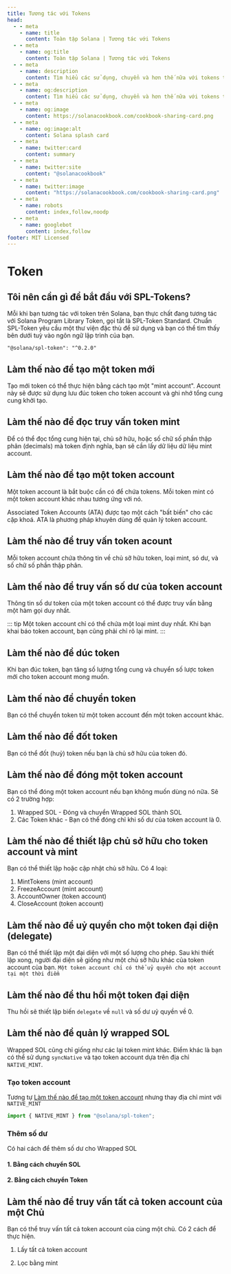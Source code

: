 ```yaml
---
title: Tương tác với Tokens
head:
  - - meta
    - name: title
      content: Toàn tập Solana | Tương tác với Tokens
  - - meta
    - name: og:title
      content: Toàn tập Solana | Tương tác với Tokens
  - - meta
    - name: description
      content: Tìm hiểu các sử dụng, chuyển và hơn thế nữa với tokens trên Solana
  - - meta
    - name: og:description
      content: Tìm hiểu các sử dụng, chuyển và hơn thế nữa với tokens trên Solana
  - - meta
    - name: og:image
      content: https://solanacookbook.com/cookbook-sharing-card.png
  - - meta
    - name: og:image:alt
      content: Solana splash card
  - - meta
    - name: twitter:card
      content: summary
  - - meta
    - name: twitter:site
      content: "@solanacookbook"
  - - meta
    - name: twitter:image
      content: "https://solanacookbook.com/cookbook-sharing-card.png"
  - - meta
    - name: robots
      content: index,follow,noodp
  - - meta
    - name: googlebot
      content: index,follow
footer: MIT Licensed
---
```


# Token

## Tôi nên cần gì để bắt đầu với SPL-Tokens?

Mỗi khi bạn tương tác với token trên Solana, bạn thực chất đang tương tác với Solana Program Library Token, gọi tắt là SPL-Token Standard. Chuẩn SPL-Token yêu cầu một thư viện đặc thù để sử dụng và bạn có thể tìm thấy bên dưới tuỳ vào ngôn ngữ lập trình của bạn.

<CodeGroup>
  <CodeGroupItem title="TS" active>

```
"@solana/spl-token": "^0.2.0"
```

  </CodeGroupItem>
</CodeGroup>

## Làm thế nào để tạo một token mới

Tạo mới token có thể thực hiện bằng cách tạo một "mint account". Account này sẽ được sử dụng lưu đúc token cho token account và ghi nhớ tổng cung cung khởi tạo.

<SolanaCodeGroup>
  <SolanaCodeGroupItem title="TS" active>

  <template v-slot:default>

@[code](@/code/token/create-mint-account/create-mint-account.en.ts)

  </template>

  <template v-slot:preview>

@[code](@/code/token/create-mint-account/create-mint-account.preview.en.ts)

  </template>

  </SolanaCodeGroupItem>
</SolanaCodeGroup>

## Làm thế nào để đọc truy vấn token mint

Để có thể đọc tổng cung hiện tại, chủ sở hữu, hoặc số chữ số phần thập phân (decimals) mà token định nghĩa, bạn sẽ cần lấy dữ liệu dữ liệu mint account.

<SolanaCodeGroup>
  <SolanaCodeGroupItem title="TS" active>

  <template v-slot:default>

@[code](@/code/token/get-mint-account/get-mint-account.en.ts)

  </template>

  <template v-slot:preview>

@[code](@/code/token/get-mint-account/get-mint-account.preview.en.ts)

  </template>

  </SolanaCodeGroupItem>
</SolanaCodeGroup>

## <a name="create-token-account"></a> Làm thế nào để tạo một token account

Một token account là bắt buộc cần có để chứa tokens. Mỗi token mint có một token account khác nhau tương ứng với nó.

Associated Token Accounts (ATA) được tạo một cách "bất biến" cho các cặp khoá. ATA là phương pháp khuyên dùng để quản lý token account.

<SolanaCodeGroup>
  <SolanaCodeGroupItem title="TS" active>

  <template v-slot:default>

@[code](@/code/token/create-token-account/ata.en.ts)

  </template>

  <template v-slot:preview>

@[code](@/code/token/create-token-account/ata.preview.en.ts)

  </template>

  </SolanaCodeGroupItem>
</SolanaCodeGroup>

## Làm thế nào để truy vấn token acount

Mỗi token account chứa thông tin về chủ sỡ hữu token, loại mint, só dư, và số chữ số phần thập phân.

<SolanaCodeGroup>
  <SolanaCodeGroupItem title="TS" active>

  <template v-slot:default>

@[code](@/code/token/get-token-account/get-token-account.en.ts)

  </template>

  <template v-slot:preview>

@[code](@/code/token/get-token-account/get-token-account.preview.en.ts)

  </template>

  </SolanaCodeGroupItem>
</SolanaCodeGroup>

## Làm thế nào để truy vấn số dư của token account

Thông tin số dư token của một token account có thể được truy vấn bằng một hàm gọi duy nhất.

<SolanaCodeGroup>
  <SolanaCodeGroupItem title="TS" active>

  <template v-slot:default>

@[code](@/code/token/get-token-balance/get-token-balance.en.ts)

  </template>

  <template v-slot:preview>

@[code](@/code/token/get-token-balance/get-token-balance.preview.en.ts)

  </template>

  </SolanaCodeGroupItem>

<SolanaCodeGroupItem title="Rust" >

  <template v-slot:default>

@[code](@/code/token/get-token-balance/get-token-balance.en.rs)

  </template>

  <template v-slot:preview>

@[code](@/code/token/get-token-balance/get-token-balance.preview.en.rs)

  </template>

  </SolanaCodeGroupItem>

</SolanaCodeGroup>

::: tip
Một token account chỉ có thể chứa một loại mint duy nhất. Khi bạn khai báo token account, bạn cũng phải chỉ rõ lại mint.
:::

## Làm thế nào để dúc token

Khi bạn đúc token, bạn tăng số lượng tổng cung và chuyển số lược token mới cho token account mong muốn.

<SolanaCodeGroup>
  <SolanaCodeGroupItem title="TS" active>

  <template v-slot:default>

@[code](@/code/token/mint-token/mint-token.en.ts)

  </template>

  <template v-slot:preview>

@[code](@/code/token/mint-token/mint-token.preview.en.ts)

  </template>

  </SolanaCodeGroupItem>
</SolanaCodeGroup>

## Làm thế nào để chuyển token

Bạn có thể chuyển token từ một token account đến một token account khác.

<SolanaCodeGroup>
  <SolanaCodeGroupItem title="TS" active>

  <template v-slot:default>

@[code](@/code/token/transfer-token/transfer-token.en.ts)

  </template>

  <template v-slot:preview>

@[code](@/code/token/transfer-token/transfer-token.preview.en.ts)

  </template>

  </SolanaCodeGroupItem>
</SolanaCodeGroup>

## Làm thế nào để đốt token

Bạn có thể đốt (huỷ) token nếu bạn là chủ sỡ hữu của token đó.

<SolanaCodeGroup>
  <SolanaCodeGroupItem title="TS" active>

  <template v-slot:default>

@[code](@/code/token/burn-token/burn-token.en.ts)

  </template>

  <template v-slot:preview>

@[code](@/code/token/burn-token/burn-token.preview.en.ts)

  </template>

  </SolanaCodeGroupItem>
</SolanaCodeGroup>

## Làm thế nào để đóng một token account

Bạn có thể đóng một token account nếu bạn không muốn dùng nó nữa. Sẽ có 2 trường hợp:

1. Wrapped SOL - Đóng và chuyển Wrapped SOL thành SOL
2. Các Token khác - Bạn có thể đóng chỉ khi số dư của token account là 0.

<SolanaCodeGroup>
  <SolanaCodeGroupItem title="TS" active>

  <template v-slot:default>

@[code](@/code/token/close-token-account/close-token-account.en.ts)

  </template>

  <template v-slot:preview>

@[code](@/code/token/close-token-account/close-token-account.preview.en.ts)

  </template>

  </SolanaCodeGroupItem>
</SolanaCodeGroup>

## Làm thế nào để thiết lập chủ sở hữu cho token account và mint

Bạn có thể thiết lập hoặc cập nhật chủ sỡ hữu. Có 4 loại:

1. MintTokens (mint account)
2. FreezeAccount (mint account)
3. AccountOwner (token account)
4. CloseAccount (token account)

<SolanaCodeGroup>
  <SolanaCodeGroupItem title="TS" active>

  <template v-slot:default>

@[code](@/code/token/set-authority/main.en.ts)

  </template>

  <template v-slot:preview>

@[code](@/code/token/set-authority/main.preview.en.ts)

  </template>

  </SolanaCodeGroupItem>
</SolanaCodeGroup>

## Làm thế nào để uỷ quyền cho một token đại diện (delegate)

Bạn có thể thiết lập một đại diện với một số lượng cho phép. Sau khi thiết lập xong, người đại diện sẽ giống như một chủ sỡ hữu khác của token account của bạn. `Một token account chỉ có thể uỷ quyền cho một account tại một thời điểm`

<SolanaCodeGroup>
  <SolanaCodeGroupItem title="TS" active>

  <template v-slot:default>

@[code](@/code/token/approve/main.en.ts)

  </template>

  <template v-slot:preview>

@[code](@/code/token/approve/main.preview.en.ts)

  </template>

  </SolanaCodeGroupItem>
</SolanaCodeGroup>

## Làm thế nào để thu hồi một token đại diện

Thu hồi sẽ thiết lập biến `delegate` về `null` và số dư uỷ quyền về 0.

<SolanaCodeGroup>
  <SolanaCodeGroupItem title="TS" active>

  <template v-slot:default>

@[code](@/code/token/revoke/main.en.ts)

  </template>

  <template v-slot:preview>

@[code](@/code/token/revoke/main.preview.en.ts)

  </template>

  </SolanaCodeGroupItem>
</SolanaCodeGroup>

## Làm thế nào để quản lý wrapped SOL

Wrapped SOL cũng chỉ giống như các lại token mint khác. Điểm khác là bạn có thể sử dụng `syncNative` và tạo token account dựa trên địa chỉ `NATIVE_MINT`.

### Tạo token account

Tương tự [Làm thế nào để tạo một token account](#create-token-account) nhưng thay địa chỉ mint với `NATIVE_MINT`

```js
import { NATIVE_MINT } from "@solana/spl-token";
```

### Thêm số dư

Có hai cách để thêm số dư cho Wrapped SOL

#### 1. Bằng cách chuyển SOL

<SolanaCodeGroup>
  <SolanaCodeGroupItem title="TS" active>

  <template v-slot:default>

@[code](@/code/token/wrapped-sol/add-balance-by-sol.en.ts)

  </template>

  <template v-slot:preview>

@[code](@/code/token/wrapped-sol/add-balance-by-sol.preview.en.ts)

  </template>

  </SolanaCodeGroupItem>
</SolanaCodeGroup>

#### 2. Bằng cách chuyển Token

<SolanaCodeGroup>
  <SolanaCodeGroupItem title="TS" active>

  <template v-slot:default>

@[code](@/code/token/wrapped-sol/add-balance-by-token.en.ts)

  </template>

  <template v-slot:preview>

@[code](@/code/token/wrapped-sol/add-balance-by-token.preview.en.ts)

  </template>

  </SolanaCodeGroupItem>
</SolanaCodeGroup>

## Làm thế nào để truy vấn tất cả token account của một Chủ

Bạn có thể truy vấn tất cả token account của cùng một chủ. Có 2 cách để thực hiện.

1. Lấy tất cả token account

<SolanaCodeGroup>
  <SolanaCodeGroupItem title="TS" active>

  <template v-slot:default>

@[code](@/code/token/get-token-account-by-owner/all.en.ts)

  </template>

  <template v-slot:preview>

@[code](@/code/token/get-token-account-by-owner/all.preview.en.ts)

  </template>

  </SolanaCodeGroupItem>
</SolanaCodeGroup>

2. Lọc bằng mint

<SolanaCodeGroup>
  <SolanaCodeGroupItem title="TS" active>

  <template v-slot:default>

@[code](@/code/token/get-token-account-by-owner/by-mint.en.ts)

  </template>

  <template v-slot:preview>

@[code](@/code/token/get-token-account-by-owner/by-mint.preview.en.ts)

  </template>

  </SolanaCodeGroupItem>
</SolanaCodeGroup>